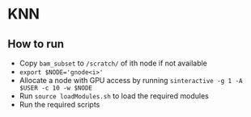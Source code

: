 # KNN

## How to run

- Copy `bam_subset` to `/scratch/` of ith node if not available
- `export $NODE='gnode<i>'`
- Allocate a node with GPU access by running `sinteractive -g 1 -A $USER -c 10 -w $NODE`
- Run `source loadModules.sh` to load the required modules
- Run the required scripts